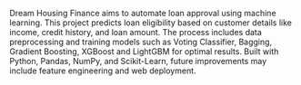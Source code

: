 Dream Housing Finance aims to automate loan approval using machine learning. This project predicts loan eligibility based on customer details like income, credit history, and loan amount.
The process includes data preprocessing and training models such as Voting Classifier, Bagging, Gradient Boosting, XGBoost and LightGBM for optimal results. Built with Python, Pandas, NumPy, and Scikit-Learn, future improvements may include feature engineering and web deployment. 
